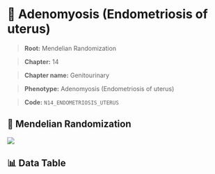 # 🧪 Adenomyosis (Endometriosis of uterus)

> **Root:** Mendelian Randomization

> **Chapter:** 14  

> **Chapter name:** Genitourinary

> **Phenotype:** Adenomyosis (Endometriosis of uterus)  

> **Code:** `N14_ENDOMETRIOSIS_UTERUS`

## 🧬 Mendelian Randomization  

<img src="/MR/Figures/Forward/N14_ENDOMETRIOSIS_UTERUS.png"/>

## 📊 Data Table

<CsvTableMRF src="/MR_Data/Forward/N14_ENDOMETRIOSIS_UTERUS.csv"/>
